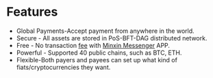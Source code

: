 # Features

* Global Payments-Accept payment from anywhere in the world.
* Secure - All assets are stored in PoS-BFT-DAG distributed network.
* Free - No transaction [fee](https://app.gitbook.com/s/vGcQFO0bsm6oPlGfKqT9/introduction/fees) with [Minxin Messenger](https://mixin.one/messenger) APP.
* Powerful - Supported 40 public chains, such as BTC, ETH.
* Flexible-Both payers and payees can set up what kind of fiats/cryptocurrencies they want.
